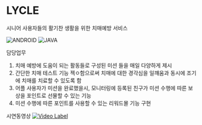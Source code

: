 # LYCLE

시니어 사용자들의 활기찬 생활을 위한 치매예방 서비스

![ANDROID](https://img.shields.io/badge/Android-3DDC84?style=for-the-badge&logo=android&logoColor=white) ![JAVA](https://img.shields.io/badge/Java-ED8B00?style=for-the-badge&logo=openjdk&logoColor=white)

담당업무
1. 치매 예방에 도움이 되는 활동들로 구성된 미션 들을 매일 다양하게 제시
2. 간단한 치매 테스트 기능 젝ㅇ함으로써 치매에 대한 경각심을 일꺠움과 동시에 조기에 치매를 치료할 수 있도록 함
3. 어플 사용자가 미션을 완료했을시, 모니터링에 등록된 친구가 미션 수행에 따른 보상을 포인트로 선물할 수 있는 기능
4. 미션 수행에 따른 포인트를 사용할 수 있는 리워드몰 기능 구현

시연동영상
[![Video Label](http://img.youtube.com/vi/YV9baOZM9Kc/0.jpg)](https://youtu.be/YV9baOZM9Kc)
